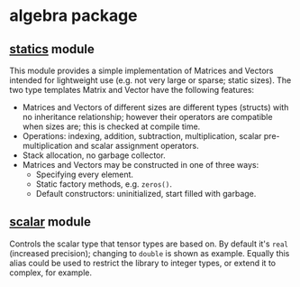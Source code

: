 # algebra package

## [**statics**](/src/algebra/statics.d) module
This module provides a simple implementation of Matrices and Vectors
intended for lightweight use
(e.g. not very large or sparse; static sizes).
The two type templates
Matrix and Vector
have the following features:
+ Matrices and Vectors of different sizes are different types (structs)
with no inheritance relationship;
however their operators are compatible when sizes are;
this is checked at compile time.
+ Operations:
indexing,
addition,
subtraction,
multiplication,
scalar pre-multiplication
and scalar assignment operators.
+ Stack allocation,
no garbage collector.
+ Matrices and Vectors may be constructed in one of three ways:
	+ Specifying every element.
	+ Static factory methods, e.g. `zeros()`.
	+ Default constructors: uninitialized, start filled with garbage.


## [**scalar**](/src/algebra/scalar.d) module
Controls the scalar type that tensor types are based on.
By default it's `real` (increased precision);
changing to `double` is shown as example.
Equally this alias could be used to restrict the library to integer types,
or extend it to complex, for example.
